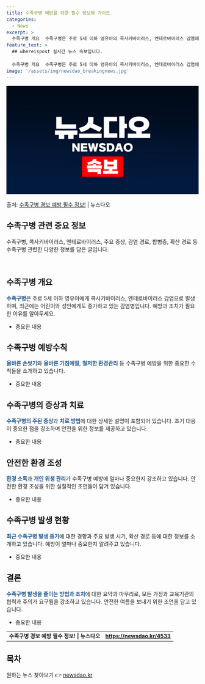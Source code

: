 ```yaml
---
title: 수족구병 예방을 위한 필수 정보와 가이드
categories:
  - News
excerpt: >
  수족구병 개요  수족구병은 주로 5세 이하 영유아의 콕사키바이러스, 엔테로바이러스 감염에 의해 발생하는 감염…
feature_text: >
  ## whereispost 실시간 뉴스 속보입니다.

  수족구병 개요  수족구병은 주로 5세 이하 영유아의 콕사키바이러스, 엔테로바이러스 감염에 의해 발생하는 감염…
image: '/assets/img/newsdao_breakingnews.jpg'
---
```


![뉴스다오 속보](/assets/img/newsdao_breakingnews.jpg)

<p>출처: <a href="https://newsdao.kr/4533" rel="dofollow">수족구병 경보 예방 필수 정보!</a> | 뉴스다오</p>

<h2 data-ke-size="size26">수족구병 관련 중요 정보</h2>
수족구병, 콕사키바이러스, 엔테로바이러스, 주요 증상, 감염 경로, 합병증, 확산 경로 등 수족구병 관련한 다양한 정보를 담은 글입니다.
<p data-ke-size="size16">&nbsp;</p>

<h2 data-ke-size="size24">수족구병 개요</h2>
<b><span style="color: #1a5490;">수족구병</span></b>은 주로 5세 이하 영유아에게 콕사키바이러스, 엔테로바이러스 감염으로 발생하며, 최근에는 어린이와 성인에게도 증가하고 있는 감염병입니다. 예방과 조치가 필요한 이유를 알아두세요.
<ul>
<li>중요한 내용</li>
</ul>

<h2 data-ke-size="size24">수족구병 예방수칙</h2>
<b><span style="color: #1a5490;">올바른 손씻기</span></b>와 <b><span style="color: #1a5490;">올바른 기침예절</span></b>, <b><span style="color: #1a5490;">철저한 환경관리</span></b> 등 수족구병 예방을 위한 중요한 수칙들을 소개하고 있습니다.
<ul>
<li>중요한 내용</li>
</ul>

<h2 data-ke-size="size24">수족구병의 증상과 치료</h2>
<b><span style="color: #1a5490;">수족구병의 주된 증상</span></b>과 <b><span style="color: #1a5490;">치료 방법</span></b>에 대한 상세한 설명이 포함되어 있습니다. 조기 대응이 중요한 점을 강조하며 안전을 위한 정보를 제공하고 있습니다.
<ul>
<li>중요한 내용</li>
</ul>

<h2 data-ke-size="size24">안전한 환경 조성</h2>
<b><span style="color: #1a5490;">환경 소독</span></b>과 <b><span style="color: #1a5490;">개인 위생 관리</span></b>가 수족구병 예방에 얼마나 중요한지 강조하고 있습니다. 안전한 환경 조성을 위한 실질적인 조언들이 담겨 있습니다.
<ul>
<li>중요한 내용</li>
</ul>

<h2 data-ke-size="size24">수족구병 발생 현황</h2>
<b><span style="color: #1a5490;">최근 수족구병 발생 증가</span></b>에 대한 경향과 주요 발생 시기, 확산 경로 등에 대한 정보를 소개하고 있습니다. 예방이 얼마나 중요한지 알려주고 있습니다.
<ul>
<li>중요한 내용</li>
</ul>

<h2 data-ke-size="size24">결론</h2>
<b><span style="color: #1a5490;">수족구병 발생을 줄이는 방법과 조치</span></b>에 대한 요약과 마무리로, 모든 가정과 교육기관의 협력과 주의가 요구됨을 강조하고 있습니다. 안전한 여름을 보내기 위한 조언을 담고 있습니다.
<ul>
<li>중요한 내용</li>
</ul>

<p data-ke-size="size16"></p>
<table>
<tbody>
<tr>
<td style="text-align: center; height: 17px;"><b>수족구병 경보 예방 필수 정보! | 뉴스다오</b></td>
<td style="text-align: center; height: 17px;"><b><a href="https://newsdao.kr/4533">https://newsdao.kr/4533</a></b></td>
</tr>
</tbody>
</table>
<p data-ke-size="size16"></p>
<h2 data-ke-size="size26">목차</h2> 

원하는 뉴스 찾아보기 👉 <a href="https://newsdao.kr" rel="dofollow">newsdao.kr</a>


